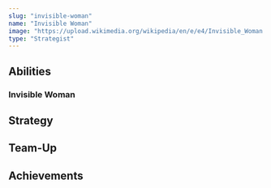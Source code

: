 ```yaml
---
slug: "invisible-woman"
name: "Invisible Woman"
image: "https://upload.wikimedia.org/wikipedia/en/e/e4/Invisible_Woman.png"
type: "Strategist"
---
```


[//]: # (TODO: Add description for Invisible Woman)
[//]: # (![image]&#40;{{.image}}&#41;)

## Abilities

### Invisible Woman

[//]: # (TODO: Add abilities for Invisible Woman)

## Strategy

[//]: # (TODO: Add strategy for Invisible Woman)

## Team-Up

[//]: # (TODO: Add team-up for Invisible Woman)

## Achievements

[//]: # (TODO: Add achievements for Invisible Woman)
